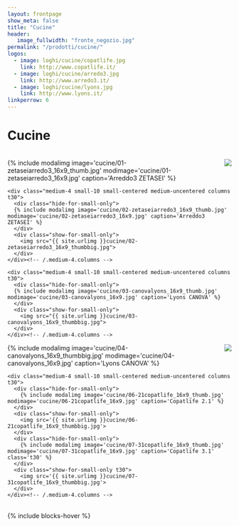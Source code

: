 ```yaml
---
layout: frontpage
show_meta: false
title: "Cucine"
header:
   image_fullwidth: "fronte_negozio.jpg"
permalink: "/prodotti/cucine/"
logos:
  - image: loghi/cucine/copatlife.jpg
    link: http://www.copatlife.it/
  - image: loghi/cucine/arredo3.jpg
    link: http://www.arredo3.it/
  - image: loghi/cucine/lyons.jpg
    link: http://www.lyons.it/
linkperrow: 6
---
```

# Cucine

<br>


<div class="row">
    <div class="medium-4 small-10 small-centered medium-uncentered columns t30">
      <div class="hide-for-small-only">
      {% include modalimg image='cucine/01-zetaseiarredo3_16x9_thumb.jpg' modimage='cucine/01-zetaseiarredo3_16x9.jpg' caption='Arreddo3 ZETASEI' %}
      </div>
      <div class="show-for-small-only">
        <img src="{{ site.urlimg }}cucine/01-zetaseiarredo3_16x9_thumbbig.jpg">
      </div>
    </div><!-- /.medium-4.columns -->

    <div class="medium-4 small-10 small-centered medium-uncentered columns t30">
      <div class="hide-for-small-only">
      {% include modalimg image='cucine/02-zetaseiarredo3_16x9_thumb.jpg' modimage='cucine/02-zetaseiarredo3_16x9.jpg' caption='Arreddo3 ZETASEI' %}
      </div>
      <div class="show-for-small-only">
        <img src="{{ site.urlimg }}cucine/02-zetaseiarredo3_16x9_thumbbig.jpg">
      </div>
    </div><!-- /.medium-4.columns -->

    <div class="medium-4 small-10 small-centered medium-uncentered columns t30">
      <div class="hide-for-small-only">
      {% include modalimg image='cucine/03-canovalyons_16x9_thumb.jpg' modimage='cucine/03-canovalyons_16x9.jpg' caption='Lyons CANOVA' %}
      </div>
      <div class="show-for-small-only">
        <img src="{{ site.urlimg }}cucine/03-canovalyons_16x9_thumbbig.jpg">
      </div>
    </div><!-- /.medium-4.columns -->

</div><!-- /.row -->


<div class="row">
    <div class="medium-8 small-10 small-centered medium-uncentered columns t30">
      <div class="hide-for-small-only">
        {% include modalimg image='cucine/04-canovalyons_16x9_thumbbig.jpg' modimage='cucine/04-canovalyons_16x9.jpg' caption='Lyons CANOVA' %}
      </div>
      <div class="show-for-small-only">
        <img src='{{ site.urlimg }}cucine/04-canovalyons_16x9_thumbbig.jpg'>
      </div>
    </div><!-- /.medium-8.columns -->

    <div class="medium-4 small-10 small-centered medium-uncentered columns t30">
      <div class="hide-for-small-only">
        {% include modalimg image='cucine/06-21copatlife_16x9_thumb.jpg' modimage='cucine/06-21copatlife_16x9.jpg' caption='Copatlife 2.1' %}
      </div>
      <div class="show-for-small-only">
        <img src='{{ site.urlimg }}cucine/06-21copatlife_16x9_thumbbig.jpg'>
      </div>
      <div class="hide-for-small-only">
        {% include modalimg image='cucine/07-31copatlife_16x9_thumb.jpg' modimage='cucine/07-31copatlife_16x9.jpg' caption='Copatlife 3.1' class='t30' %}
      </div>
      <div class="show-for-small-only t30">
        <img src='{{ site.urlimg }}cucine/07-31copatlife_16x9_thumbbig.jpg'>
      </div>
    </div><!-- /.medium-4.columns -->

</div><!-- /.row -->

<br>
{% include blocks-hover %}